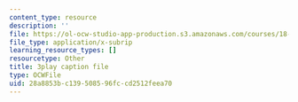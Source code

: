 ```yaml
---
content_type: resource
description: ''
file: https://ol-ocw-studio-app-production.s3.amazonaws.com/courses/18-01sc-single-variable-calculus-fall-2010/28a8853bc139508596fccd2512feea70_aeXp1zC6Hls.vtt
file_type: application/x-subrip
learning_resource_types: []
resourcetype: Other
title: 3play caption file
type: OCWFile
uid: 28a8853b-c139-5085-96fc-cd2512feea70
---
```

